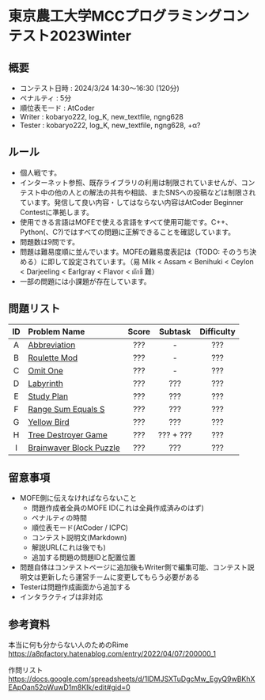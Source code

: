 # 東京農工大学MCCプログラミングコンテスト2023Winter

## 概要

- コンテスト日時 : 2024/3/24 14:30～16:30 (120分)
- ペナルティ : 5分
- 順位表モード : AtCoder
- Writer : kobaryo222, log_K, new_textfile, ngng628
- Tester : kobaryo222, log_K, new_textfile, ngng628, +α?

## ルール

- 個人戦です。
- インターネット参照、既存ライブラリの利用は制限されていませんが、コンテスト中の他の人との解法の共有や相談、またSNSへの投稿などは制限されています。発信して良い内容・してはならない内容はAtCoder Beginner Contestに準拠します。
- 使用できる言語はMOFEで使える言語をすべて使用可能です。C++、Python(、C?)ではすべての問題に正解できることを確認しています。
- 問題数は9問です。
- 問題は難易度順に並んでいます。MOFEの難易度表記は（TODO: そのうち決める）に即して設定されています。（易 Milk < Assam < Benihuki < Ceylon < Darjeeling < Earlgray < Flavor < ผักชี 難）
- 一部の問題には小課題が存在しています。

## 問題リスト

|ID|Problem Name|Score|Subtask|Difficulty|
|:---:|:---|:---:|:---:|:---:|
|A|[Abbreviation](https://hackmd.io/@ngng628/rygTNJfsT)|???|-|???|
|B|[Roulette Mod](https://hackmd.io/@ngng628/Bkf_SI-q6)|???|-|???|
|C|[Omit One](https://hackmd.io/@ngng628/SkY-uw1fp)|???|-|???|
|D|[Labyrinth](https://hackmd.io/@logk/Sy977mNn6)|???|???|???|
|E|[Study Plan](https://hackmd.io/@ngng628/SklTF3qcT)|???|???|???|
|F|[Range Sum Equals S](https://hackmd.io/@kobaryo222/HJwozZW56)|???|???|???|
|G|[Yellow Bird](https://hackmd.io/@logk/HyFX6r2_p)|???|???|???|
|H|[Tree Destroyer Game](https://hackmd.io/@logk/B1DBCrvFa)|???|??? + ???|???|
|I|[Brainwaver Block Puzzle](https://hackmd.io/@gqmB2i7MSliTK_M3kvo-fA/H1I7a6Z3a)|???|???|???|

## 留意事項

- MOFE側に伝えなければならないこと
    - 問題作成者全員のMOFE ID(これは全員作成済みのはず)
    - ペナルティの時間
    - 順位表モード(AtCoder / ICPC)
    - コンテスト説明文(Markdown)
    - 解説URL(これは後でも)
    - 追加する問題の問題IDと配置位置
- 問題自体はコンテストページに追加後もWriter側で編集可能、コンテスト説明文は更新したら運営チームに変更してもらう必要がある
- Testerは問題作成画面から追加する
- インタラクティブは非対応

## 参考資料

本当に何も分からない人のためのRime
https://a8pfactory.hatenablog.com/entry/2022/04/07/200000_1

作問リスト
https://docs.google.com/spreadsheets/d/1lDMJSXTuDgcMw_EgyQ9wBKhXEApOan52pWuwD1m8KIk/edit#gid=0
